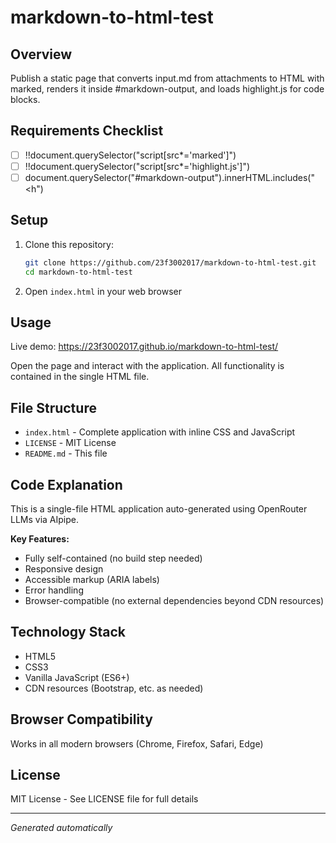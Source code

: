 # markdown-to-html-test

## Overview
Publish a static page that converts input.md from attachments to HTML with marked, renders it inside #markdown-output, and loads highlight.js for code blocks.

## Requirements Checklist
- [ ] !!document.querySelector("script[src*='marked']")
- [ ] !!document.querySelector("script[src*='highlight.js']")
- [ ] document.querySelector("#markdown-output").innerHTML.includes("<h")

## Setup
1. Clone this repository:
   ```bash
   git clone https://github.com/23f3002017/markdown-to-html-test.git
   cd markdown-to-html-test
   ```

2. Open `index.html` in your web browser

## Usage
Live demo: https://23f3002017.github.io/markdown-to-html-test/

Open the page and interact with the application. All functionality is contained in the single HTML file.

## File Structure
- `index.html` - Complete application with inline CSS and JavaScript
- `LICENSE` - MIT License
- `README.md` - This file

## Code Explanation
This is a single-file HTML application auto-generated using OpenRouter LLMs via AIpipe.

**Key Features:**
- Fully self-contained (no build step needed)
- Responsive design
- Accessible markup (ARIA labels)
- Error handling
- Browser-compatible (no external dependencies beyond CDN resources)

## Technology Stack
- HTML5
- CSS3
- Vanilla JavaScript (ES6+)
- CDN resources (Bootstrap, etc. as needed)

## Browser Compatibility
Works in all modern browsers (Chrome, Firefox, Safari, Edge)

## License
MIT License - See LICENSE file for full details

---
*Generated automatically*